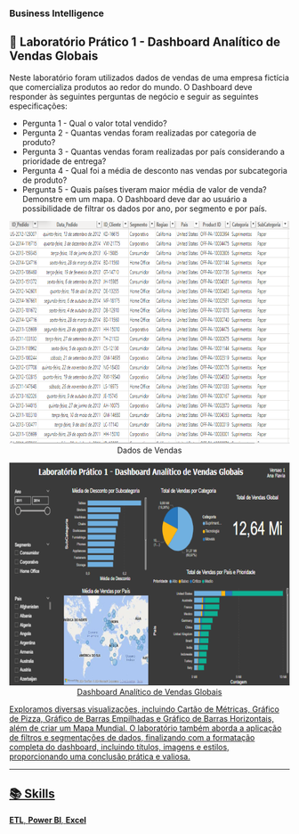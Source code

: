 
### Business Intelligence

## 📍 Laboratório Prático 1 - Dashboard Analítico de Vendas Globais
Neste laboratório foram utilizados dados de vendas de uma empresa fictícia que comercializa produtos ao redor do mundo.
O Dashboard deve responder às seguintes perguntas de negócio e seguir as seguintes especificações:
- Pergunta 1 - Qual o valor total vendido?
- Pergunta 2 - Quantas vendas foram realizadas por categoria de produto?
- Pergunta 3 - Quantas vendas foram realizadas por país considerando a prioridade de entrega?
- Pergunta 4 - Qual foi a média de desconto nas vendas por subcategoria de produto?
- Pergunta 5 - Quais países tiveram maior média de valor de venda? Demonstre em um mapa.
O Dashboard deve dar ao usuário a possibilidade de filtrar os dados por ano, por segmento e por país.

<p align="center">
<img src="https://github.com/anaflavialoredo/BI_Vendas_Globais/blob/main/dados.png" border="0"  height="400" "width="700"> <br>
  Dados de Vendas <a href="/">
</p>

<p align="center">
<img src="https://github.com/anaflavialoredo/BI_Vendas_Globais/blob/main/dash.png" border="0"  height="400" "width="700"> <br>
  Dashboard Analítico de Vendas Globais  <a href="/">
</p>

Exploramos diversas visualizações, incluindo Cartão de Métricas, Gráfico de Pizza, Gráfico de Barras Empilhadas e Gráfico de Barras Horizontais, além de criar um Mapa Mundial. O laboratório também aborda a aplicação de filtros e segmentações de dados, finalizando com a formatação completa do dashboard, incluindo títulos, imagens e estilos, proporcionando uma conclusão prática e valiosa.

---

## 📚 Skills

 **ETL**, **Power BI**, **Excel**

